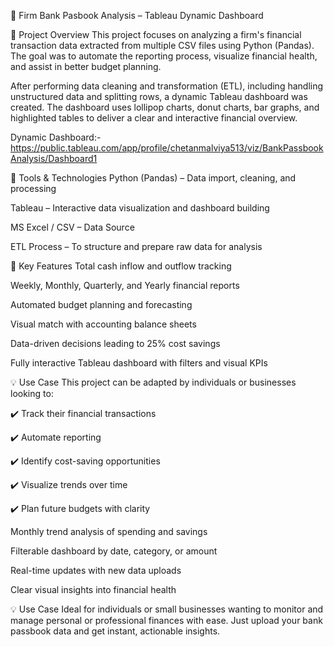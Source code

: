 🏦 Firm Bank Pasbook Analysis – Tableau Dynamic Dashboard

📌 Project Overview
This project focuses on analyzing a firm's financial transaction data extracted from multiple CSV files using Python (Pandas). The goal was to automate the reporting process, visualize financial health, and assist in better budget planning.

After performing data cleaning and transformation (ETL), including handling unstructured data and splitting rows, a dynamic Tableau dashboard was created. The dashboard uses lollipop charts, donut charts, bar graphs, and highlighted tables to deliver a clear and interactive financial overview.

Dynamic Dashboard:- https://public.tableau.com/app/profile/chetanmalviya513/viz/BankPassbookAnalysis/Dashboard1

🔧 Tools & Technologies
Python (Pandas) – Data import, cleaning, and processing

Tableau – Interactive data visualization and dashboard building

MS Excel / CSV – Data Source

ETL Process – To structure and prepare raw data for analysis

🎯 Key Features
Total cash inflow and outflow tracking

Weekly, Monthly, Quarterly, and Yearly financial reports

Automated budget planning and forecasting

Visual match with accounting balance sheets

Data-driven decisions leading to 25% cost savings

Fully interactive Tableau dashboard with filters and visual KPIs

💡 Use Case
This project can be adapted by individuals or businesses looking to:

✔️ Track their financial transactions

✔️ Automate reporting

✔️ Identify cost-saving opportunities

✔️ Visualize trends over time

✔️ Plan future budgets with clarity

Monthly trend analysis of spending and savings

Filterable dashboard by date, category, or amount

Real-time updates with new data uploads

Clear visual insights into financial health

💡 Use Case
Ideal for individuals or small businesses wanting to monitor and manage personal or professional finances with ease. Just upload your bank passbook data and get instant, actionable insights.
